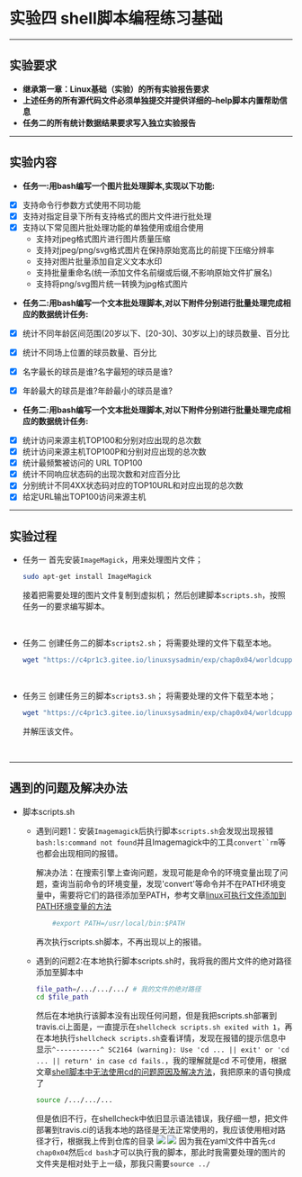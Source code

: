 # 实验四 shell脚本编程练习基础
---
## 实验要求
* **继承第一章：Linux基础（实验）的所有实验报告要求**
* **上述任务的所有源代码文件必须单独提交并提供详细的–help脚本内置帮助信息**
* **任务二的所有统计数据结果要求写入独立实验报告**
---
## 实验内容
* **任务一:用bash编写一个图片批处理脚本,实现以下功能:**
- [X] 支持命令行参数方式使用不同功能
- [X] 支持对指定目录下所有支持格式的图片文件进行批处理
- [X] 支持以下常见图片批处理功能的单独使用或组合使用
    * 支持对jpeg格式图片进行图片质量压缩
    * 支持对jpeg/png/svg格式图片在保持原始宽高比的前提下压缩分辨率
    * 支持对图片批量添加自定义文本水印
    * 支持批量重命名(统一添加文件名前缀或后缀,不影响原始文件扩展名)
    * 支持将png/svg图片统一转换为jpg格式图片

* **任务二:用bash编写一个文本批处理脚本,对以下附件分别进行批量处理完成相应的数据统计任务:**
- [X] 统计不同年龄区间范围(20岁以下、[20-30]、30岁以上)的球员数量、百分比
- [X] 统计不同场上位置的球员数量、百分比
- [X] 名字最长的球员是谁?名字最短的球员是谁?
- [X] 年龄最大的球员是谁?年龄最小的球员是谁?
  

* **任务二:用bash编写一个文本批处理脚本,对以下附件分别进行批量处理完成相应的数据统计任务:**
- [X] 统计访问来源主机TOP100和分别对应出现的总次数
- [X] 统计访问来源主机TOP100P和分别对应出现的总次数
- [X] 统计最频繁被访问的 URL TOP100
- [X] 统计不同响应状态码的出现次数和对应百分比
- [X] 分别统计不同4XX状态码对应的TOP10URL和对应出现的总次数
- [X] 给定URL输出TOP100访问来源主机
---
## 实验过程
* 任务一
    首先安装`ImageMagick`，用来处理图片文件；
    ```bash
    sudo apt-get install ImageMagick
    ```
    接着把需要处理的图片文件复制到虚拟机；
    然后创建脚本`scripts.sh`，按照任务一的要求编写脚本。

<br>

* 任务二
    创建任务二的脚本`scripts2.sh`；
    将需要处理的文件下载至本地。
    ```bash
    wget "https://c4pr1c3.gitee.io/linuxsysadmin/exp/chap0x04/worldcupplayerinfo.tsv"
    ```

<br>

* 任务三
    创建任务三的脚本`scripts3.sh`；
    将需要处理的文件下载至本地；
    ```bash
    wget "https://c4pr1c3.gitee.io/linuxsysadmin/exp/chap0x04/worldcupplayerinfo.tsv"
    ```
    并解压该文件。

<br>

---
## 遇到的问题及解决办法

* 脚本scripts.sh
  * 遇到问题1：安装`Imagemagick`后执行脚本`scripts.sh`会发现出现报错`bash:ls:command not found`并且Imagemagick中的工具`convert``rm`等也都会出现相同的报错。

    解决办法：在搜索引擎上查询问题，发现可能是命令的环境变量出现了问题，查询当前命令的环境变量，发现'convert'等命令并不在PATH环境变量中，需要将它们的路径添加至PATH，参考文章[linux可执行文件添加到PATH环境变量的方法](https://www.cnblogs.com/joshua317/p/6899057.html)
    ```bash
        #export PATH=/usr/local/bin:$PATH
    ```
    再次执行scripts.sh脚本，不再出现以上的报错。

  * 遇到的问题2:在本地执行脚本scripts.sh时，我将我的图片文件的绝对路径添加至脚本中
    ```bash
    file_path=/.../.../.../ # 我的文件的绝对路径
    cd $file_path
    ```
    然后在本地执行该脚本没有出现任何问题，但是我把scripts.sh部署到travis.ci上面是，一直提示在`shellcheck scripts.sh exited with 1`，再在本地执行`shellcheck scripts.sh`查看详情，发现在报错的提示信息中显示`^-----------^ SC2164 (warning): Use 'cd ... || exit' or 'cd ... || return' in case cd fails.`，我的理解就是cd 不可使用，根据文章[shell脚本中无法使用cd的问题原因及解决方法](https://blog.csdn.net/GX_1_11_real/article/details/80990250)，我把原来的语句换成了
    ```bash
    source /.../.../...
    ```
    但是依旧不行，在shellcheck中依旧显示语法错误，我仔细一想，把文件部署到travis.ci的话我本地的路径是无法正常使用的，我应该使用相对路径才行，根据我上传到仓库的目录
    ![](report_pics/仓库目录1.png)
    ![](report_pics/仓库目录2.png)
    因为我在yaml文件中首先`cd chap0x04`然后`cd bash`才可以执行我的脚本，那此时我需要处理的图片的文件夹是相对处于上一级，那我只需要`source ../`
    
